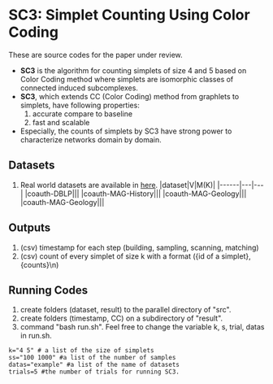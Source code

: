 # SC3: Simplet Counting Using Color Coding

These are source codes for the paper under review.


* **SC3** is the algorithm for counting simplets of size 4 and 5 based on Color Coding method where simplets are isomorphic classes of connected induced subcomplexes.
* **SC3**, which extends CC (Color Coding) method from graphlets to simplets, have following properties:
  1. accurate compare to baseline
  2. fast and scalable
* Especially, the counts of simplets by SC3 have strong power to characterize networks domain by domain.



## Datasets 
1. Real world datasets are available in [here](https://www.cs.cornell.edu/~arb/data/). 
  |dataset|V|M(K)|
  |------|---|---|
  |coauth-DBLP|||
  |coauth-MAG-History|||
  |coauth-MAG-Geology|||
  |coauth-MAG-Geology|||
  
  
## Outputs
1. (csv) timestamp for each step (building, sampling, scanning, matching)
2. (csv) count of every simplet of size k with a format ({id of a simplet}, {counts}\n)


## Running Codes
1. create folders (dataset, result) to the parallel directory of "src".
2. create folders (timestamp, CC) on a subdirectory of "result".
3. command "bash run.sh". Feel free to change the variable k, s, trial, datas in run.sh. 

```
k="4 5" # a list of the size of simplets
ss="100 1000" #a list of the number of samples
datas="example" #a list of the name of datasets
trials=5 #the number of trials for running SC3.
```
